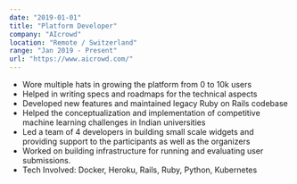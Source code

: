 ```yaml
---
date: "2019-01-01"
title: "Platform Developer"
company: "AIcrowd"
location: "Remote / Switzerland"
range: "Jan 2019 - Present"
url: "https://www.aicrowd.com/"
---
```


- Wore multiple hats in growing the platform from 0 to 10k users
- Helped in writing specs and roadmaps for the technical aspects
- Developed new features and maintained legacy Ruby on Rails codebase
- Helped the conceptualization and implementation of competitive machine learning challenges in Indian universities
- Led a team of 4 developers in building small scale widgets and providing support to the participants as well as the organizers
- Worked on building infrastructure for running and evaluating user submissions.
- Tech Involved: Docker, Heroku, Rails, Ruby, Python, Kubernetes

